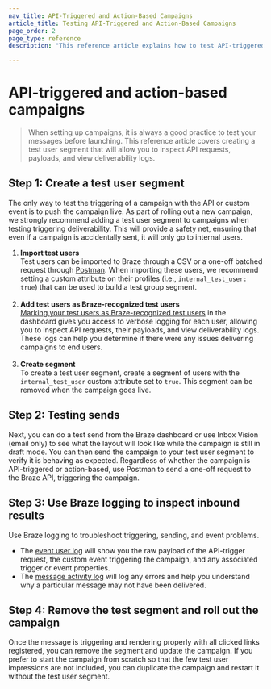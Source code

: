```yaml
---
nav_title: API-Triggered and Action-Based Campaigns
article_title: Testing API-Triggered and Action-Based Campaigns
page_order: 2
page_type: reference
description: "This reference article explains how to test API-triggered and action-based campaigns."

---
```


# API-triggered and action-based campaigns

> When setting up campaigns, it is always a good practice to test your messages before launching. This reference article covers creating a test user segment that will allow you to inspect API requests, payloads, and view deliverability logs.

## Step 1: Create a test user segment

The only way to test the triggering of a campaign with the API or custom event is to push the campaign live. As part of rolling out a new campaign, we strongly recommend adding a test user segment to campaigns when testing triggering deliverability. This will provide a safety net, ensuring that even if a campaign is accidentally sent, it will only go to internal users.

1. **Import test users**<br>Test users can be imported to Braze through a CSV or a one-off batched request through [Postman](https://www.braze.com/docs/api/postman_collection/). When importing these users, we recommend setting a custom attribute on their profiles (i.e., `internal_test_user: true`) that can be used to build a test group segment. <br><br>
2. **Add test users as Braze-recognized test users**<br>[Marking your test users as Braze-recognized test users](https://www.braze.com/docs/user_guide/administrative/app_settings/developer_console/internal_groups_tab/) in the dashboard gives you access to verbose logging for each user, allowing you to inspect API requests, their payloads, and view deliverability logs. These logs can help you determine if there were any issues delivering campaigns to end users. <br><br>
3. **Create segment**<br>To create a test user segment, create a segment of users with the `internal_test_user` custom attribute set to `true`. This segment can be removed when the campaign goes live. 

## Step 2: Testing sends

Next, you can do a test send from the Braze dashboard or use Inbox Vision (email only) to see what the layout will look like while the campaign is still in draft mode. You can then send the campaign to your test user segment to verify it is behaving as expected. Regardless of whether the campaign is API-triggered or action-based, use Postman to send a one-off request to the Braze API, triggering the campaign. 

## Step 3: Use Braze logging to inspect inbound results

Use Braze logging to troubleshoot triggering, sending, and event problems. 
- The [event user log](https://www.braze.com/docs/user_guide/administrative/app_settings/developer_console/event_user_log_tab/) will show you the raw payload of the API-trigger request, the custom event triggering the campaign, and any associated trigger or event properties.
- The [message activity log](https://www.braze.com/docs/user_guide/administrative/app_settings/developer_console/message_activity_log_tab/) will log any errors and help you understand why a particular message may not have been delivered.

## Step 4: Remove the test segment and roll out the campaign

Once the message is triggering and rendering properly with all clicked links registered, you can remove the segment and update the campaign. If you prefer to start the campaign from scratch so that the few test user impressions are not included, you can duplicate the campaign and restart it without the test user segment. 
